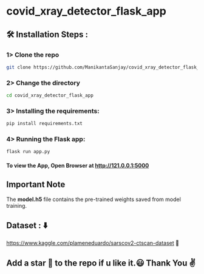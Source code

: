 # covid_xray_detector_flask_app
## 🛠️ Installation Steps :
### 1> Clone the repo 
```bash
git clone https://github.com/ManikantaSanjay/covid_xray_detector_flask_app.git
```

### 2> Change the directory
```bash
cd covid_xray_detector_flask_app
```
### 3> Installing the requirements:
```bash
pip install requirements.txt
```

### 4> Running the Flask app:
```bash
flask run app.py
```
#### To view the App, Open Browser at http://121.0.0.1:5000

## Important Note
The <b>model.h5</b> file contains the pre-trained weights saved from model training. 

## Dataset : ⬇️

https://www.kaggle.com/plameneduardo/sarscov2-ctscan-dataset 🔗

## Add a star 🌟 to the repo if u like it.:smiley: Thank You :v:

